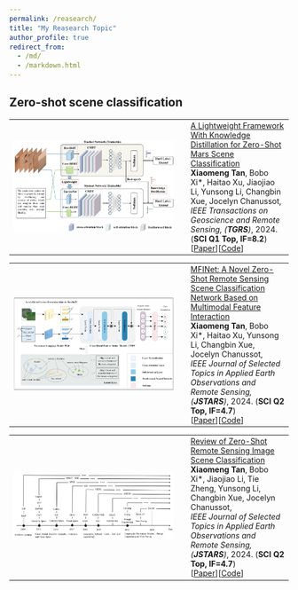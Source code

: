 ```yaml
---
permalink: /reasearch/
title: "My Reasearch Topic"
author_profile: true
redirect_from: 
  - /md/
  - /markdown.html
---
```


## Zero-shot scene classification

<table width="100%" class="imgtable"><tbody><tr><td width="306"><img src="../images/pic/paperLightZSL.jpg" width="290px"></td><td><a href="https://ieeexplore.ieee.org/document/10699382">A Lightweight Framework With Knowledge Distillation for Zero-Shot Mars Scene Classification</a><br><b>Xiaomeng Tan</b>, Bobo Xi*, Haitao Xu, Jiaojiao Li, Yunsong Li, Changbin Xue, Jocelyn Chanussot, <br><i> IEEE Transactions on Geoscience and Remote Sensing, (<b>TGRS</b>)</i>, 2024. (<b>SCI Q1 Top, IF=8.2</b>)<br>[<a href="https://ieeexplore.ieee.org/document/10699382">Paper</a>][<a href="https://github.com/XM-Tan/KDMSC">Code</a>]</td></tr></tbody></table>   

<table width="100%" class="imgtable"><tbody><tr><td width="306"><img src="../images/pic/frame1-4.png" width="290px"></td><td><a href="https://ieeexplore.ieee.org/document/10557622">MFINet: A Novel Zero-Shot Remote Sensing Scene Classification Network Based on Multimodal Feature Interaction</a><br><b>Xiaomeng Tan</b>, Bobo Xi*, Haitao Xu, Yunsong Li, Changbin Xue, Jocelyn Chanussot, <br><i> IEEE Journal of Selected Topics in Applied Earth Observations and Remote Sensing, (<b>JSTARS</b>)</i>, 2024. (<b>SCI Q2 Top, IF=4.7</b>)<br>[<a href="https://ieeexplore.ieee.org/document/10557622">Paper</a>][<a href="https://github.com/XM-Tan/MFINet">Code</a>]</td></tr></tbody></table>   

<table width="100%" class="imgtable"><tbody><tr><td width="306"><img src="../images/pic/reviewZSL.png" width="290px"></td><td><a href="https://ieeexplore.ieee.org/document/10552052">Review of Zero-Shot Remote Sensing Image Scene Classification</a><br><b>Xiaomeng Tan</b>, Bobo Xi*, Jiaojiao Li, Tie Zheng, Yunsong Li, Changbin Xue, Jocelyn Chanussot, <br><i> IEEE Journal of Selected Topics in Applied Earth Observations and Remote Sensing, (<b>JSTARS</b>)</i>, 2024. (<b>SCI Q2 Top, IF=4.7</b>)<br>[<a href="https://ieeexplore.ieee.org/document/10552052">Paper</a>][<a href="https://github.com/XM-Tan/Review-for-ZSRSSC">Code</a>]</td></tr></tbody></table>  
